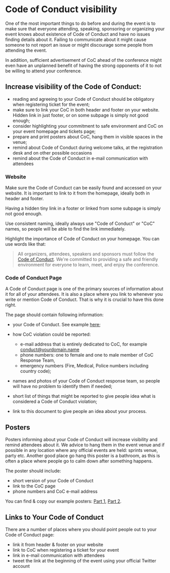 # Code of Conduct visibility

One of the most important things to do before and during the event is 
to make sure that everyone attending, speaking, sponsoring or organizing your event knows about existence of Code of Conduct and 
have no issues finding details about it. Failing to communicate about it 
might cause someone to not report an issue or might discourage 
some people from attending the event.

In addition, sufficient advertisement of CoC ahead of the conference might even have an unplanned benefit of having the strong opponents of it to not be willing to attend your conference.

## Increase visibility of the Code of Conduct:

* reading and agreeing to your Code of Conduct should be obligatory when registering ticket for the event;
* make sure to link your CoC in both header and footer on your website. Hidden link in just footer, or on some subpage is simply not good enough;
* consider highlighting your commitment to safe environment and CoC on your event homepage and tickets page;
* prepare and print posters about CoC, hang them in visible spaces in the venue;
* remind about Code of Conduct during welcome talks, at the registration desk
and on other possible occasions
* remind about the Code of Conduct in e-mail communication with attendees

### Website

Make sure the Code of Conduct can be easily found and accessed on your website.
It is important to link to it from the homepage, ideally both in header and 
footer. 

Having a hidden tiny link in a footer or linked from some subpage is simply not good enough.

Use consistent naming, ideally always use "Code of Conduct" or "CoC" names, 
so people will be able to find the link immediately. 

Highlight the importance of Code of Conduct on your homepage. You can use words like that:

> All organizers, attendees, speakers and sponsors must follow the [Code of Conduct](#). We're committed to providing a safe and friendly environment for everyone to learn, meet, and enjoy the conference.

### Code of Conduct Page

A Code of Conduct page is one of the primary sources of information about it for
all of your attendees. It is also a place where you link to whenever you 
write or mention Code of Conduct. That is why it is crucial to have this 
done right.

The page should contain following information:

* your Code of Conduct. See example [here](https://2016.djangocon.eu/coc/);
* how CoC violation could be reported: 

    * e-mail address that is entirely dedicated to CoC, for example conduct@yourdomain.name
    * phone numbers: one to female and one to male member of CoC Response Team,
    * emergency numbers (Fire, Medical, Police numbers including country code);

* names and photos of your Code of Conduct response team, so people 
will have no problem to identify them if needed;
* short list of things that might be reported to give people idea what is 
considered a Code of Conduct violation;
* link to this document to give people an idea about your process.

## Posters

Posters informing about your Code of Conduct will increase visibility and 
remind attendees about it. We advice to hang them in the event venue
and if possible in any location where any official events are held: sprints venue,
party etc. Another good place go hang this poster is a bathroom, as this is often
a place where people go to calm down after something happens. 

The poster should include:

* short version of your Code of Conduct
* link to the CoC page
* phone numbers and CoC e-mail address

You can find & copy our example posters: [Part 1](https://drive.google.com/open?id=0B_sMcBckSgWqQktndmFXMzBJcVE), [Part 2](https://drive.google.com/open?id=0B_sMcBckSgWqbjN0SmJNVGpIU0U).

## Links to Your Code of Conduct

There are a number of places where you should point people out to your Code of 
Conduct page:

* link it from header & footer on your website
* link to CoC when registering a ticket for your event
* link in e-mail communication with attendees
* tweet the link at the beginning of the event using your official Twitter account
